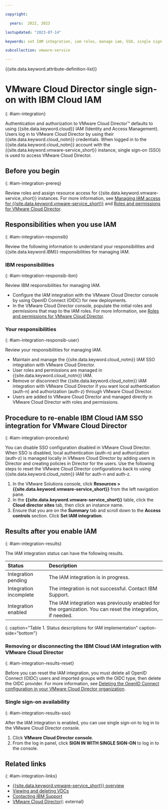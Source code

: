```yaml
---

copyright:

  years:  2022, 2023

lastupdated: "2023-07-14"

keywords: set IAM integration, iam roles, manage iam, SSO, single sign on

subcollection: vmware-service

---
```


{{site.data.keyword.attribute-definition-list}}

# VMware Cloud Director single sign-on with IBM Cloud IAM
{: #iam-integration}

Authentication and authorization to VMware Cloud Director™ defaults to using {{site.data.keyword.cloud}} IAM (Identity and Access Management). Users log in to VMware Cloud Director by using their {{site.data.keyword.cloud_notm}} credentials. When logged in to the {{site.data.keyword.cloud_notm}} account with the {{site.data.keyword.vmware-service_short}} instance, single sign-on (SSO) is used to access VMware Cloud Director.

## Before you begin
{: #iam-integration-prereq}

Review roles and assign resource access for {{site.data.keyword.vmware-service_short}} instances. For more information, see [Managing IAM access for {{site.data.keyword.vmware-service_short}}](/docs/vmware-service?topic=vmware-service-vmaas-iam&interface=ui) and [Roles and permissions for VMware Cloud Director](/docs/vmware-service?topic=vmware-service-vmaas-iam_vcd).

## Responsibilities when you use IAM
{: #iam-integration-responsib}

Review the following information to understand your responsibilities and {{site.data.keyword.IBM}} responsibilities for managing IAM.

### IBM responsibilities
{: #iam-integration-responsib-ibm}

Review IBM responsibilities for managing IAM.

* Configure the IAM integration with the VMware Cloud Director console by using OpenID Connect (OIDC) for new deployments.
* In the VMware Cloud Director console, populate the initial roles and permissions that map to the IAM roles. For more information, see [Roles and permissions for VMware Cloud Director](/docs/vmware-service?topic=vmware-service-vmaas-iam_vcd).

### Your responsibilities
{: #iam-integration-responsib-user}

Review your responsibilities for managing IAM.

* Maintain and manage the {{site.data.keyword.cloud_notm}} IAM SSO integration with VMware Cloud Director.
* User roles and permissions are managed in {{site.data.keyword.cloud_notm}} IAM.
* Remove or disconnect the {{site.data.keyword.cloud_notm}} IAM integration with VMware Cloud Director if you want local authentication (auth-n) and authorization (auth-z) through VMware Cloud Director.
* Users are added to VMware Cloud Director and managed directly in VMware Cloud Director with roles and permissions.

## Procedure to re-enable IBM Cloud IAM SSO integration for VMware Cloud Director
{: #iam-integration-procedure}

You can disable SSO configuration disabled in VMware Cloud Director. When SSO is disabled, local authentication (auth-n) and authorization (auth-z) is managed locally in VMware Cloud Director by adding users in Director and creating policies in Director for the users. Use the following steps to reset the VMware Cloud Director configurations back to using {{site.data.keyword.cloud_notm}} IAM for auth-n and auth-z.

1. In the VMware Solutions console, click **Resources > {{site.data.keyword.vmware-service_short}}** from the left navigation pane.
2. In the **{{site.data.keyword.vmware-service_short}}** table, click the **Cloud director sites** tab, then click an instance name.
3. Ensure that you are on the **Summary** tab and scroll down to the **Access controls** section. Click **Set IAM integration**.

## Results after you enable IAM
{: #iam-integration-results}

The IAM integration status can have the following results.

| Status | Description |
|:------ |:----------- |
| Integration pending | The IAM integration is in progress. |
| Integration incomplete | The integration is not successful. Contact IBM Support. |
| Integration enabled | The IAM integration was previously enabled for the organization. You can reset the integration, if needed. |
{: caption="Table 1. Status descriptions for IAM implementation" caption-side="bottom"}

### Removing or disconnecting the IBM Cloud IAM integration with VMware Cloud Director
{: #iam-integration-results-reset}

Before you can reset the IAM integration, you must delete all OpenID Connect (OIDC) users and imported groups with the OIDC type, then delete the OIDC provider. For more information, see [Deleting the OpenID Connect configuration in your VMware Cloud Director organization](/docs/vmwaresolutions?topic=vmwaresolutions-shared_vcd-ops-guide#shared_vcd-ops-guide-delete-oidc).

### Single sign-on availability
{: #iam-integration-results-sso}

After the IAM integration is enabled, you can use single sign-on to log in to the VMware Cloud Director console.

1. Click **VMware Cloud Director console**.
2. From the log in panel, click **SIGN IN WITH SINGLE SIGN-ON** to log in to the console.

## Related links
{: #iam-integration-links}

* [{{site.data.keyword.vmware-service_short}} overview](/docs/vmware-service?topic=vmware-service-vmware-aas-overview&interface=ui)
* [Viewing and deleting VDCs](/docs/vmware-service?topic=vmware-service-vdc-view-delete&interface=ui)
* [Contacting IBM Support](/docs/vmware-service?topic=vmware-service-support&interface=ui)
* [VMware Cloud Director](https://www.vmware.com/products/cloud-director.html){: external}
